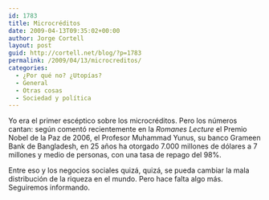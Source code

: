 ```yaml
---
id: 1783
title: Microcréditos
date: 2009-04-13T09:35:02+00:00
author: Jorge Cortell
layout: post
guid: http://cortell.net/blog/?p=1783
permalink: /2009/04/13/microcreditos/
categories:
  - ¿Por qué no? ¿Utopías?
  - General
  - Otras cosas
  - Sociedad y polí­tica
---
```

Yo era el primer escéptico sobre los microcréditos. Pero los números cantan: según comentó recientemente en la _Romanes Lecture_ el Premio Nobel de la Paz de 2006, el Profesor Muhammad Yunus, su banco Grameen Bank de Bangladesh, en 25 años ha otorgado 7.000 millones de dólares a 7 millones y medio de personas, con una tasa de repago del 98%.

Entre eso y los negocios sociales quizá, quizá, se pueda cambiar la mala distribución de la riqueza en el mundo. Pero hace falta algo más. Seguiremos informando.